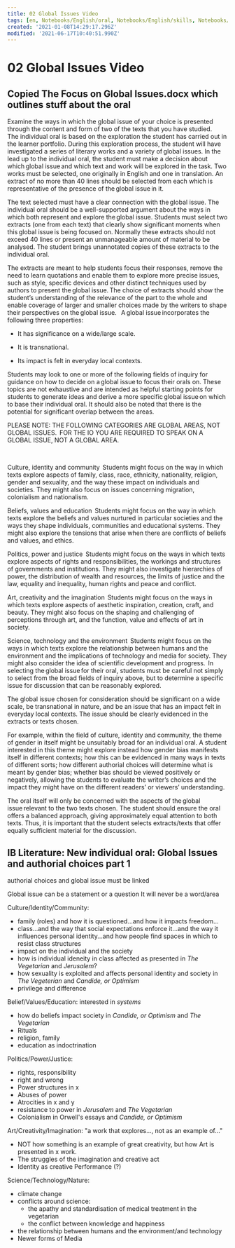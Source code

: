 ```yaml
---
title: 02 Global Issues Video
tags: [en, Notebooks/English/oral, Notebooks/English/skills, Notebooks/English/texts/Candide]
created: '2021-01-08T14:29:17.296Z'
modified: '2021-06-17T10:40:51.990Z'
---
```


# 02 Global Issues Video

## Copied The Focus on Global Issues.docx which outlines stuff about the oral 
Examine the ways in which the global issue of your choice is presented through the content and form of two of the texts that you have studied.  
​ 
The individual oral is based on the exploration the student has carried out in the learner portfolio. During this exploration process, the student will have investigated a series of literary works and a variety of global issues. In the lead up to the individual oral, the student must make a decision about which global issue and which text and work will be explored in the task. Two works must be selected, one originally in English and one in translation. An extract of no more than 40 lines should be selected from each which is representative of the presence of the global issue in it.  
 
The text selected must have a clear connection with the global issue. The individual oral should be a well-supported argument about the ways in which both represent and explore the global issue. Students must select two extracts (one from each text) that clearly show significant moments when this global issue is being focused on. Normally these extracts should not exceed 40 lines or present an unmanageable amount of material to be analysed. The student brings unannotated copies of these extracts to the individual oral.  
 
​The extracts are meant to help students focus their responses, remove the need to learn quotations and enable them to explore more precise issues, such as style, specific devices and other distinct techniques used by authors to present the global issue. The choice of extracts should show the student’s understanding of the relevance of the part to the whole and enable coverage of larger and smaller choices made by the writers to shape their perspectives on the global issue.  
​ 
A global issue incorporates the following three properties: 

- It has significance on a wide/large scale. 

- It is transnational. 

- Its impact is felt in everyday local contexts.  

 
Students may look to one or more of the following fields of inquiry for guidance on how to decide on a global issue to focus their orals on. These topics are not exhaustive and are intended as helpful starting points for students to generate ideas and derive a more specific global issue on which to base their individual oral. It should also be noted that there is the potential for significant overlap between the areas.  
 
 
PLEASE NOTE: THE FOLLOWING CATEGORIES ARE GLOBAL AREAS, NOT GLOBAL ISSUES.  FOR THE IO YOU ARE REQUIRED TO SPEAK ON A GLOBAL ISSUE, NOT A GLOBAL AREA. 
 
​ 
 
Culture, identity and community  
Students might focus on the way in which texts explore aspects of family, class, race, ethnicity, nationality, religion, gender and sexuality, and the way these impact on individuals and societies. They might also focus on issues concerning migration, colonialism and nationalism.    
 
Beliefs, values and education  
Students might focus on the way in which texts explore the beliefs and values nurtured in particular societies and the ways they shape individuals, communities and educational systems. They might also explore the tensions that arise when there are conflicts of beliefs and values, and ethics.  
 
 
Politics, power and justice  
​Students might focus on the ways in which texts explore aspects of rights and responsibilities, the workings and structures of governments and institutions. They might also investigate hierarchies of power, the distribution of wealth and resources, the limits of justice and the law, equality and inequality, human rights and peace and conflict.  
 
 
Art, creativity and the imagination  
Students might focus on the ways in which texts explore aspects of aesthetic inspiration, creation, craft, and beauty. They might also focus on the shaping and challenging of perceptions through art, and the function, value and effects of art in society.  
 
 
Science, technology and the environment  
Students might focus on the ways in which texts explore the relationship between humans and the environment and the implications of technology and media for society. They might also consider the idea of scientific development and progress.  
In selecting the global issue for their oral, students must be careful not simply to select from the broad fields of inquiry above, but to determine a specific issue for discussion that can be reasonably explored. 
 
 
The global issue chosen for consideration should be significant on a wide scale, be transnational in nature, and be an issue that has an impact felt in everyday local contexts. The issue should be clearly evidenced in the extracts or texts chosen.  
 
 
​For example, within the field of culture, identity and community, the theme of gender in itself might be unsuitably broad for an individual oral. A student interested in this theme might explore instead how gender bias manifests itself in different contexts; how this can be evidenced in many ways in texts of different sorts; how different authorial choices will determine what is meant by gender bias; whether bias should be viewed positively or negatively, allowing the students to evaluate the writer’s choices and the impact they might have on the different readers’ or viewers’ understanding.  
 
 
The oral itself will only be concerned with the aspects of the global issue relevant to the two texts chosen. The student should ensure the oral offers a balanced approach, giving approximately equal attention to both texts. Thus, it is important that the student selects extracts/texts that offer equally sufficient material for the discussion.  


## IB Literature: New individual oral: Global Issues and authorial choices part 1

authorial choices and global issue must be linked

Global issue can be a statement or a question
It will never be a word/area

Culture/Identity/Community:
- family (roles) and how it is questioned...and how it impacts freedom...
- class...and the way that social expectations enforce it...and the way it influences personal identity...and how people find spaces in which to resist class structures
- impact on the individual and the society
- how is individual ideneity in class affected as presented in *The Vegetarian* and *Jerusalem*?
- how sexuality is exploited and affects personal identity and society in *The Vegeterian* and *Candide, or Optimism*
- privilege and difference

Belief/Values/Education: interested in *systems*
- how do beliefs impact society in *Candide, or Optimism* and *The Vegetarian*
- Rituals
- religion, family
- education as indoctrination

Politics/Power/Justice:
- rights, responsibility
- right and wrong
- Power structures in x
- Abuses of power
- Atrocities in x and y
- resistance to power in *Jerusalem* and *The Vegetarian*
- Colonialism in Orwell's essays and *Candide, or Optimism*

Art/Creativity/Imagination: "a work that explores..., not as an example of..."
- NOT how something is an example of great creativity, but how Art is presented in x work.
- The struggles of the imagination and creative act
- Identity as creative Performance (?)

Science/Technology/Nature:
- climate change
- conflicts around science:
  - the apathy and standardisation of medical treatment in the vegetarian
  - the conflict between knowledge and happiness
- the relationship between humans and the environment/and technology
- Newer forms of Media
